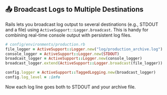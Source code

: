 ## 📤 Broadcast Logs to Multiple Destinations
Rails lets you broadcast log output to several destinations (e.g., STDOUT and a file) using `ActiveSupport::Logger.broadcast`. This is handy for combining real-time console output with persistent log files.

```ruby
# config/environments/production.rb
file_logger = ActiveSupport::Logger.new("log/production_archive.log")
console_logger = ActiveSupport::Logger.new(STDOUT)
broadcast_logger = ActiveSupport::Logger.new(console_logger)
broadcast_logger.extend(ActiveSupport::Logger.broadcast(file_logger))

config.logger = ActiveSupport::TaggedLogging.new(broadcast_logger)
config.log_level = :info
```

Now each log line goes both to STDOUT and your archive file.